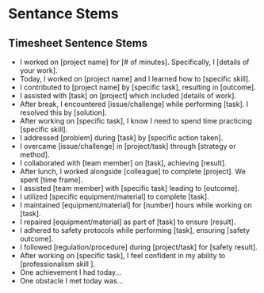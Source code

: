 # Sentance Stems

## Timesheet Sentence Stems
- I worked on [project name] for [# of minutes]. Specifically, I [details of your work].
- Today, I worked on [project name] and I learned how to [specific skill].
- I contributed to [project name] by [specific task], resulting in [outcome].
- I assisted with [task] on [project] which included [details of work].
- After break, I encountered [issue/challenge] while performing [task]. I resolved this by [solution].
- After working on [specific task], I know I need to spend time practicing [specific skill].
- I addressed [problem] during [task] by [specific action taken].
- I overcame [issue/challenge] in [project/task] through [strategy or method].
- I collaborated with [team member] on [task], achieving [result].
- After lunch, I worked alongside [colleague] to complete [project]. We spent [time frame].
- I assisted [team member] with [specific task] leading to [outcome].
- I utilized [specific equipment/material] to complete [task].
- I maintained [equipment/material] for [number] hours while working on [task].
- I repaired [equipment/material] as part of [task] to ensure [result].
- I adhered to safety protocols while performing [task], ensuring [safety outcome].
- I followed [regulation/procedure] during [project/task] for [safety result].
- After working on [specific task], I feel confident in my ability to [professionalism skill ].
- One achievement I had today… 
- One obstacle I met today was…
